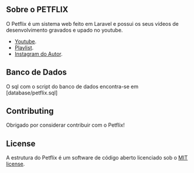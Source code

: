 
## Sobre o PETFLIX 

O Petflix é um sistema web feito em Laravel e possui os seus vídeos de desenvolvimento gravados e upado no youtube.

- [Youtube](https://youtube.com/theraphaelkennedy).
- [Playlist](https://www.youtube.com/playlist?list=PLjajq2vF-P3LzwBLB1ORUKmNneKG1PBAg).
- [Instagram do Autor](https://instagram.com/raphaelkennedy).


## Banco de Dados

O sql com o script do banco de dados encontra-se em [database/petflix.sql]


## Contributing

Obrigado por considerar contribuir com o Petflix!


## License

A estrutura do Petflix é um software de código aberto licenciado sob o [MIT license](https://opensource.org/licenses/MIT).
